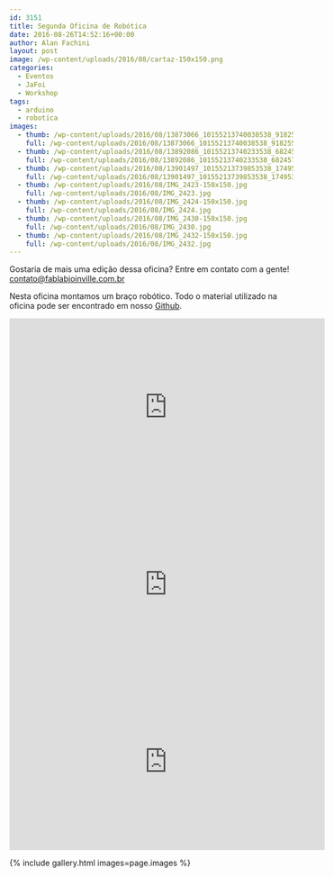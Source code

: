 ```yaml
---
id: 3151
title: Segunda Oficina de Robótica
date: 2016-08-26T14:52:16+00:00
author: Alan Fachini
layout: post
image: /wp-content/uploads/2016/08/cartaz-150x150.png
categories:
  - Eventos
  - JaFoi
  - Workshop
tags:
  - arduino
  - robotica
images:
  - thumb: /wp-content/uploads/2016/08/13873066_10155213740038538_9182556829784889404_n-150x150.jpg
    full: /wp-content/uploads/2016/08/13873066_10155213740038538_9182556829784889404_n.jpg
  - thumb: /wp-content/uploads/2016/08/13892086_10155213740233538_6824574883508683948_n-150x150.jpg
    full: /wp-content/uploads/2016/08/13892086_10155213740233538_6824574883508683948_n.jpg
  - thumb: /wp-content/uploads/2016/08/13901497_10155213739853538_1749535485997276895_n-150x150.jpg
    full: /wp-content/uploads/2016/08/13901497_10155213739853538_1749535485997276895_n.jpg
  - thumb: /wp-content/uploads/2016/08/IMG_2423-150x150.jpg
    full: /wp-content/uploads/2016/08/IMG_2423.jpg
  - thumb: /wp-content/uploads/2016/08/IMG_2424-150x150.jpg
    full: /wp-content/uploads/2016/08/IMG_2424.jpg
  - thumb: /wp-content/uploads/2016/08/IMG_2430-150x150.jpg
    full: /wp-content/uploads/2016/08/IMG_2430.jpg
  - thumb: /wp-content/uploads/2016/08/IMG_2432-150x150.jpg
    full: /wp-content/uploads/2016/08/IMG_2432.jpg
---
```


Gostaria de mais uma edição dessa oficina? Entre em contato com a gente!
<contato@fablabjoinville.com.br>

Nesta oficina montamos um braço robótico. Todo o material utilizado na oficina
pode ser encontrado em nosso [Github](https://github.com/fablabjoinville/bracorobotico).

<center>
<iframe src="https://www.youtube.com/embed/myGV0D6-dJs" width="560" height="315" frameborder="0" allowfullscreen="allowfullscreen"></iframe>
</center>

<center>
<iframe width="560" height="315" src="https://www.youtube.com/embed/V15_FChevGM" frameborder="0" allowfullscreen></iframe>
</center>

<center>
<iframe width="560" height="315" src="https://www.youtube.com/embed/TsRF75aHSNc" frameborder="0" allowfullscreen></iframe>
</center>

{% include gallery.html images=page.images %}

